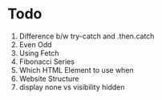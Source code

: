 # Todo

1. Difference b/w try-catch and .then.catch
2. Even Odd
3. Using Fetch
4. Fibonacci Series
5. Which HTML Element to use when
6. Website Structure
7. display none vs visibility hidden
